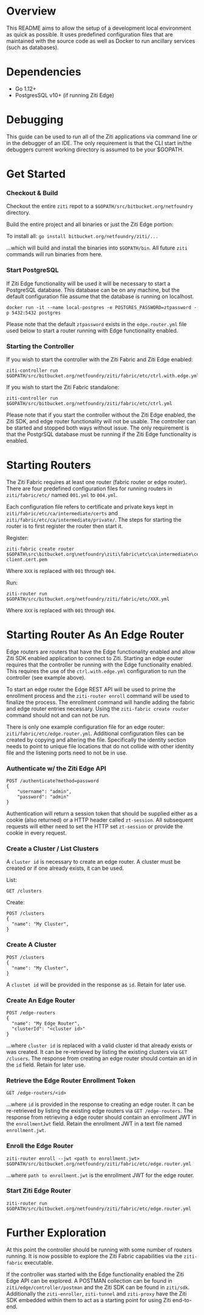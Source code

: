 # Overview

This README aims to allow the setup of a development local environment as quick as possible. It uses predefined
configuration files that are maintained with the source code as well as Docker to run ancillary services (such as 
databases).

# Dependencies

- Go 1.12+
- PostgresSQL v10+ (if running Ziti Edge)


# Debugging

This guide can be used to run all of the Ziti applications via command line or in the debugger of an IDE. The only
requirement is that the CLI start in/the debuggers current working directory is assumed to be your $GOPATH.


# Get Started

### Checkout & Build

Checkout the entire `ziti` repot to a `$GOPATH/src/bitbucket.org/netfoundry` directory.

Build the entire project and all binaries or just the Ziti Edge portion:

To install all: ```go install bitbucket.org/netfoundry/ziti/...```

...which will build and install the binaries into `$GOPATH/bin`. All future `ziti` commands will run binaries from here.

### Start PostgreSQL

If Ziti Edge functionality will be used it will be necessary to start a PostgreSQL database. This database can be on
any machine, but the default configuration file assume that the database is running on localhost.

```
docker run -it --name local-postgres -e POSTGRES_PASSWORD=ztpassword -p 5432:5432 postgres
```

Please note that the default `ztpassword` exists in the `edge.router.yml` file used below to start a router 
running with Edge functionality enabled.

### Starting the Controller

If you wish to start the controller with the Ziti Fabric and Ziti Edge enabled:

```
ziti-controller run $GOPATH/src/bitbucket.org/netfoundry/ziti/fabric/etc/ctrl.with.edge.yml
```


If you wish to start the Ziti Fabric standalone:

```
ziti-controller run $GOPATH/src/bitbucket.org/netfoundry/ziti/fabric/etc/ctrl.yml
```

Please note that if you start the controller without the Ziti Edge enabled, the Ziti SDK, and edge router functionality
will not be usable. The controller can be started and stopped both ways without issue. The only requirement is that the
PostgrSQL database must be running if the Ziti Edge functionality is enabled.


# Starting  Routers

The Ziti Fabric requires at least one router (fabric router or edge router). There are four predefined configuration files 
for running routers in `ziti/fabric/etc/` named `001.yml` to `004.yml`. 

Each configuration file refers to certificate and private keys kept in `ziti/fabric/etc/ca/intermediate/certs` and
`ziti/fabric/etc/ca/intermediate/private/`. The steps for starting the router is to first register the router then 
start it.

Register:

```
ziti-fabric create router $GOPATH\src\bitbucket.org\netfoundry\ziti\fabric\etc\ca\intermediate\certs\XXX-client.cert.pem
```

Where `XXX` is replaced with `001` through `004`.

Run:

```
ziti-router run $GOPATH/src/bitbucket.org/netfoundry/ziti/fabric/etc/XXX.yml
```

Where `XXX` is replaced with `001` through `004`.

# Starting Router As An Edge Router

Edge routers are routers that have the Edge functionality enabled and allow Ziti SDK enabled application to connect to 
Ziti. Starting an edge eouter requires that the controller be running with the Edge functionality
enabled. This requires the use of the `ctrl.with.edge.yml` configuration to run the controller (see example above).

To start an edge router the Edge REST API will be used to prime the enrollment process and the
`ziti-router enroll` command will be used to finalize the process. The enrollment command will handle adding the fabric
and edge router entries necessary. Using the `ziti-fabric create router` command should not and can not be run.


There is only one example configuration file for an edge router: 
`ziti/fabric/etc/edge.router.yml`. Additional configuration files can be created by copying and altering the
file. Specifically the identity section needs to point to unique file locations that do not collide with other identity
file and the listening ports need to not be in use.

### Authenticate w/ the Ziti Edge API

```
POST /authenticate?method=password
{
    "username": "admin",
    "password": "admin"
}
```

Authentication will return a session token that should be supplied either as a cookie (also returned) or a HTTP header
called `zt-session`. All subsequent requests will either need to set the HTTP set `zt-session` or provide the cookie in
every request.


### Create a Cluster / List Clusters

A `cluster id` is necessary to create an edge router. A cluster must be created or if one already exists, it can be used.

List:

```
GET /clusters
```

Create:

```
POST /clusters
{
  "name": "My Cluster",
}
```

### Create A Cluster

```
POST /clusters
{
  "name": "My Cluster",
}
```

A `clustet id` will be provided in the response as `id`. Retain for later use.

### Create An Edge Router
```
POST /edge-routers
{
  "name": "My Edge Router",
  "clusterId": "<cluster id>"
}
```

...where `cluster id` is replaced with a valid cluster id that already exists or was created. It can be re-retrieved by
listing the existing clusters via `GET /clusers`. The response from creating an edge router should contain an id in 
the `id` field. Retain for later use.

### Retrieve the Edge Router Enrollment Token

```
GET /edge-routers/<id>
```

...where `id` is provided in the response to creating an edge router. It can be re-retrieved by listing the existing
edge routers via `GET /edge-routers`. The response from retrieving a edge router should contain an enrollment JWT in the 
`enrollmentJwt` field. Retain the enrollment JWT in a text file named `enrollment.jwt`.

### Enroll the Edge Router

```
ziti-router enroll --jwt <path to enrollment.jwt> $GOPATH/src/bitbucket.org/netfoundry/ziti/fabric/etc/edge.router.yml
```

...where `path to enrollment.jwt` is the enrollment JWT for the edge router.

### Start Ziti Edge Router

```
ziti-router run $GOPATH/src/bitbucket.org/netfoundry/ziti/fabric/etc/edge.router.yml
```

# Further Exploration

At this point the controller should be running with some number of routers running. It is now possible
to explore the Ziti Fabric capabilities via the `ziti-fabric` executable. 

If the controller was started with the Edge
functionality enabled the Ziti Edge API can be explored. A POSTMAN collection can be found in
 `ziti/edge/controller/postman` and the Ziti SDK can be found in `ziti/sdk`. Additionally the `ziti-enroller`, `ziti-tunnel` and 
 `ziti-proxy` have the Ziti SDK embedded within them to act as a starting point for using Ziti end-to-end.